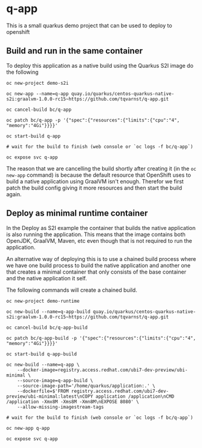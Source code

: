 # q-app

This is a small quarkus demo project that can be used to deploy to openshift

## Build and run in the same container

To deploy this application as a native build using the Quarkus S2I image do the following

    oc new-project demo-s2i

    oc new-app --name=q-app quay.io/quarkus/centos-quarkus-native-s2i:graalvm-1.0.0-rc15~https://github.com/tqvarnst/q-app.git

    oc cancel-build bc/q-app

    oc patch bc/q-app -p '{"spec":{"resources":{"limits":{"cpu":"4", "memory":"4Gi"}}}}'
    
    oc start-build q-app

    # wait for the build to finish (web console or `oc logs -f bc/q-app`)

    oc expose svc q-app

The reason that we are cancelling the build shortly after creating it (in the `oc new-app` command) is because the default resource that OpenShift uses to build a native application using GraalVM isn't enough. Therefor we first patch the build config giving it more resources and then start the build again.

## Deploy as minimal runtime container

In the Deploy as S2I example the container that builds the native application is also running the application. This means that the image contains both OpenJDK, GraalVM, Maven, etc even though that is not required to run the application. 

An alternative way of deploying this is to use a chained build process where we have one build process to build the native application and another one that creates a minimal container that only consists of the base container and the native application it self. 

The following commands will create a chained build.

    oc new-project demo-runtime

    oc new-build --name=q-app-build quay.io/quarkus/centos-quarkus-native-s2i:graalvm-1.0.0-rc15~https://github.com/tqvarnst/q-app.git 

    oc cancel-build bc/q-app-build

    oc patch bc/q-app-build -p '{"spec":{"resources":{"limits":{"cpu":"4", "memory":"4Gi"}}}}'

    oc start-build q-app-build

    oc new-build --name=q-app \
        --docker-image=registry.access.redhat.com/ubi7-dev-preview/ubi-minimal \
        --source-image=q-app-build \
        --source-image-path='/home/quarkus/application:.' \
        --dockerfile=$'FROM registry.access.redhat.com/ubi7-dev-preview/ubi-minimal:latest\nCOPY application /application\nCMD /application -Xmx8M -Xms8M -Xmn8M\nEXPOSE 8080' \
        --allow-missing-imagestream-tags

    # wait for the build to finish (web console or `oc logs -f bc/q-app`)

    oc new-app q-app

    oc expose svc q-app

